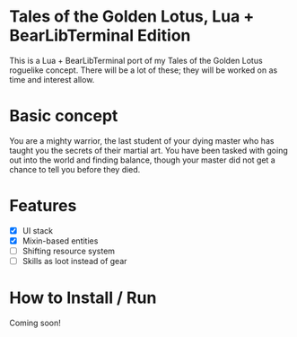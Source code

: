 # Tales of the Golden Lotus, Lua + BearLibTerminal Edition

This is a Lua + BearLibTerminal port of my Tales of the Golden Lotus roguelike concept.
There will be a lot of these; they will be worked on as time and interest allow.

# Basic concept

You are a mighty warrior, the last student of your dying master who has taught you the secrets of their martial art.
You have been tasked with going out into the world and finding balance, though your master did not get a chance to tell you
before they died.

# Features

* [x] UI stack 
* [x] Mixin-based entities 
* [ ] Shifting resource system
* [ ] Skills as loot instead of gear

# How to Install / Run

Coming soon!